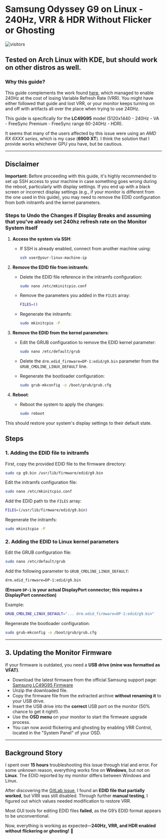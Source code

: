 # Samsung Odyssey G9 on Linux - 240Hz, VRR & HDR Without Flicker or Ghosting

![visitors](https://visitor-badge.laobi.icu/badge?page_id=pgouineblade.odysseyg9-linux-240hz-vrr-hdr-noflicker)

## Tested on Arch Linux with KDE, but should work on other distros as well.

### Why this guide?
This guide complements the work found [here](https://gitlab.freedesktop.org/drm/amd/-/issues/1442#note_1017689), which managed to enable 240Hz at the cost of losing Variable Refresh Rate (VRR). You might have either followed that guide and lost VRR, or your monitor keeps turning on and off with artifacts all over the place when trying to use 240Hz.

This guide is specifically for the **LC49G95** model (5120x1440 - 240Hz - VA - FreeSync Premium - FreeSync range 60-240Hz - HDR).

It seems that many of the users affected by this issue were using an *AMD RX 6XXX series*, which is my case (**6900 XT**). I think the solution that I provide works whichever GPU you have, but be cautious.

---

## Disclaimer

**Important:** Before proceeding with this guide, it's highly recommended to set up SSH access to your machine in case something goes wrong during the reboot, particularly with display settings. If you end up with a black screen or incorrect display settings (e.g., if your monitor is different from the one used in this guide), you may need to remove the EDID configuration from both initramfs and the kernel parameters.

### Steps to Undo the Changes if Display Breaks and assuming that you've already set 240hz refresh rate on the Monitor System itself

1. **Access the system via SSH**:
   - If SSH is already enabled, connect from another machine using:
     ```bash
     ssh user@your-linux-machine-ip
     ```

2. **Remove the EDID file from initramfs**:
   - Delete the EDID file reference in the initramfs configuration:
     ```bash
     sudo nano /etc/mkinitcpio.conf
     ```
   - Remove the parameters you added in the `FILES` array:
     ```bash
     FILES=()
     ```

   - Regenerate the initramfs:
     ```bash
     sudo mkinitcpio -P
     ```

3. **Remove the EDID from the kernel parameters**:
   - Edit the GRUB configuration to remove the EDID kernel parameter:
     ```bash
     sudo nano /etc/default/grub
     ```
   - Delete the `drm.edid_firmware=DP-1:edid/g9.bin` parameter from the `GRUB_CMDLINE_LINUX_DEFAULT` line.

   - Regenerate the bootloader configuration:
     ```bash
     sudo grub-mkconfig -o /boot/grub/grub.cfg
     ```

4. **Reboot**:
   - Reboot the system to apply the changes:
     ```bash
     sudo reboot
     ```

This should restore your system's display settings to their default state.

## Steps

### 1. Adding the EDID file to initramfs
First, copy the provided EDID file to the firmware directory:
```bash
sudo cp g9.bin /usr/lib/firmware/edid/g9.bin
```

Edit the initramfs configuration file:
```bash
sudo nano /etc/mkinitcpio.conf
```
Add the EDID path to the `FILES` array:
```bash
FILES=(/usr/lib/firmware/edid/g9.bin)
```

Regenerate the initramfs:
```bash
sudo mkinitcpio -P
```

### 2. Adding the EDID to Linux kernel parameters
Edit the GRUB configuration file:
```bash
sudo nano /etc/default/grub
```

Add the following parameter to `GRUB_CMDLINE_LINUX_DEFAULT`:
```bash
drm.edid_firmware=DP-1:edid/g9.bin
```
**(Ensure `DP-1` is your actual DisplayPort connector; this requires a DisplayPort connection)**

Example:
```bash
GRUB_CMDLINE_LINUX_DEFAULT="... drm.edid_firmware=DP-1:edid/g9.bin"
```

Regenerate the bootloader configuration:
```bash
sudo grub-mkconfig -o /boot/grub/grub.cfg
```

---

## 3. Updating the Monitor Firmware
If your firmware is outdated, you need a **USB drive (mine was formatted as VFAT)**.

- Download the latest firmware from the official Samsung support page:  
  [Samsung LC49G95 Firmware](https://www.samsung.com/fr/support/model/LC49G95TSSUXEN/#downloads)
- Unzip the downloaded file.
- Copy the firmware file from the extracted archive **without renaming it** to your USB drive.
- Insert the USB drive into the **correct** USB port on the monitor (50% chance to get it right!).
- Use the **OSD menu** on your monitor to start the firmware upgrade process.
- You can now avoid flickering and ghosting by enabling VRR Control, located in the "System Panel" of your OSD.

---

## Background Story
I spent over **15 hours** troubleshooting this issue through trial and error.
For some unknown reason, everything works fine on **Windows**, but not on **Linux**.
The EDID reported by my monitor differs between Windows and Linux.

After discovering the [GitLab issue](https://gitlab.freedesktop.org/drm/amd/-/issues/1442#note_1017689), I found an **EDID file that partially worked**, but VRR was still disabled. Through further **manual testing**, I figured out which values needed modification to restore VRR.

Most GUI tools for editing EDID files **failed**, as the G9’s EDID format appears to be unconventional.

Now, everything is working as expected—**240Hz, VRR, and HDR enabled without flickering or ghosting!** 🚀
